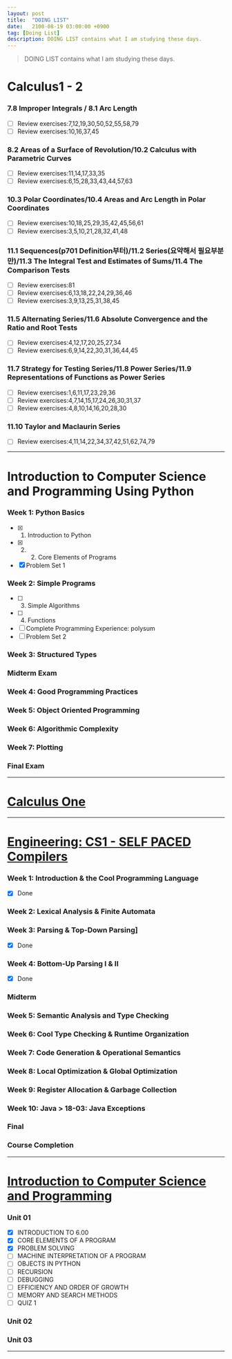 ```yaml
---
layout: post
title:  "DOING LIST"
date:   2100-08-19 03:00:00 +0900
tag: [Doing List]
description: DOING LIST contains what I am studying these days.
---
```


> DOING LIST contains what I am studying these days.

# Calculus1 - 2

### 7.8 Improper Integrals / 8.1 Arc Length
  - [ ] Review exercises:7,12,19,30,50,52,55,58,79
  - [ ] Review exercises:10,16,37,45

### 8.2 Areas of a Surface of Revolution/10.2 Calculus with Parametric Curves
  - [ ] Review exercises:11,14,17,33,35
  - [ ] Review exercises:6,15,28,33,43,44,57,63

### 10.3 Polar Coordinates/10.4 Areas and Arc Length in Polar Coordinates
  - [ ] Review exercises:10,18,25,29,35,42,45,56,61
  - [ ] Review exercises:3,5,10,21,28,32,41,48

### 11.1 Sequences(p701 Definition부터)/11.2 Series(요약해서 필요부분만)/11.3 The Integral Test and Estimates of Sums/11.4 The Comparison Tests
  - [ ] Review exercises:81
  - [ ] Review exercises:6,13,18,22,24,29,36,46
  - [ ] Review exercises:3,9,13,25,31,38,45

### 11.5 Alternating Series/11.6 Absolute Convergence and the Ratio and Root Tests
  - [ ] Review exercises:4,12,17,20,25,27,34
  - [ ] Review exercises:6,9,14,22,30,31,36,44,45

### 11.7 Strategy for Testing Series/11.8 Power Series/11.9 Representations of Functions as Power Series
  - [ ] Review exercises:1,6,11,17,23,29,36
  - [ ] Review exercises:4,7,14,15,17,24,26,30,31,37
  - [ ] Review exercises:4,8,10,14,16,20,28,30

### 11.10 Taylor and Maclaurin Series
  - [ ] Review exercises:4,11,14,22,34,37,42,51,62,74,79


---

# Introduction to Computer Science and Programming Using Python

### Week 1: Python Basics
  - [x] 1. Introduction to Python
  - [x] 2. 2. Core Elements of Programs
  - [x] Problem Set 1

### Week 2: Simple Programs
  - [ ] 3. Simple Algorithms
  - [ ] 4. Functions
  - [ ] Complete Programming Experience: polysum
  - [ ] Problem Set 2

### Week 3: Structured Types
### Midterm Exam
### Week 4: Good Programming Practices
### Week 5: Object Oriented Programming
### Week 6: Algorithmic Complexity
### Week 7: Plotting
### Final Exam

---

# [Calculus One](https://www.coursera.org/learn/calculus1)

---

# [Engineering: CS1 - SELF PACED Compilers](https://lagunita.stanford.edu/courses/Engineering/Compilers/Fall2014)

### Week 1: Introduction & the Cool Programming Language
  - [x] Done

### Week 2: Lexical Analysis & Finite Automata

### Week 3: Parsing & Top-Down Parsing]
  - [x] Done
### Week 4: Bottom-Up Parsing I & II
  - [x] Done

### Midterm
### Week 5: Semantic Analysis and Type Checking
### Week 6: Cool Type Checking & Runtime Organization
### Week 7: Code Generation & Operational Semantics
### Week 8: Local Optimization & Global Optimization
### Week 9: Register Allocation & Garbage Collection
### Week 10: Java > 18-03: Java Exceptions
### Final
### Course Completion

---

# [Introduction to Computer Science and Programming](https://ocw.mit.edu/courses/electrical-engineering-and-computer-science/6-00sc-introduction-to-computer-science-and-programming-spring-2011/)

### Unit 01
  - [x] INTRODUCTION TO 6.00
  - [x] CORE ELEMENTS OF A PROGRAM
  - [x] PROBLEM SOLVING
  - [ ] MACHINE INTERPRETATION OF A PROGRAM
  - [ ] OBJECTS IN PYTHON
  - [ ] RECURSION
  - [ ] DEBUGGING
  - [ ] EFFICIENCY AND ORDER OF GROWTH
  - [ ] MEMORY AND SEARCH METHODS
  - [ ] QUIZ 1

### Unit 02
### Unit 03

---
